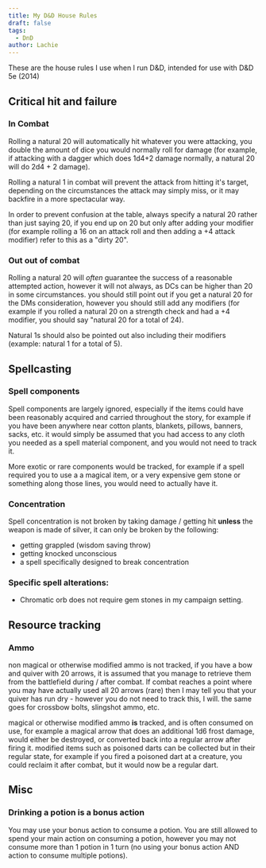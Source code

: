 ```yaml
---
title: My D&D House Rules
draft: false
tags:
  - DnD
author: Lachie
---
```

These are the house rules I use when I run D&D, intended for use with D&D 5e (2014)
## Critical hit and failure
### In Combat
Rolling a natural 20 will automatically hit whatever you were attacking, you double the amount of dice you would normally roll for damage (for example, if attacking with a dagger which does 1d4+2 damage normally, a natural 20 will do 2d4 + 2 damage).

Rolling a natural 1 in combat will prevent the attack from hitting it's target, depending on the circumstances the attack may simply miss, or it may backfire in a more spectacular way.

In order to prevent confusion at the table, always specify a natural 20 rather than just saying 20, if you end up on 20 but only after adding your modifier (for example rolling a 16 on an attack roll and then adding a +4 attack modifier) refer to this as a "dirty 20".

### Out out of combat
Rolling a natural 20 will *often* guarantee the success of a reasonable attempted action, however it will not always, as DCs can be higher than 20 in some circumstances. you should still point out if you get a natural 20 for the DMs consideration, however you should still add any modifiers (for example if you rolled a natural 20 on a strength check and had a +4 modifier, you should say "natural 20 for a total of 24).

Natural 1s should also be pointed out also including their modifiers (example: natural 1 for a total of 5).

## Spellcasting
### Spell components
Spell components are largely ignored, especially if the items could have been reasonably acquired and carried throughout the story, for example if you have been anywhere near cotton plants, blankets, pillows, banners, sacks, etc. it would simply be assumed that you had access to any cloth you needed as a spell material component, and you would not need to track it.

More exotic or rare components would be tracked, for example if a spell required you to use a a magical item, or a very expensive gem stone or something along those lines, you would need to actually have it.
### Concentration
Spell concentration is not broken by taking damage / getting hit **unless** the weapon is made of silver, it can only be broken by the following:
- getting grappled (wisdom saving throw)
- getting knocked unconscious 
- a spell specifically designed to break concentration
### Specific spell alterations:
- Chromatic orb does not require gem stones in my campaign setting.

## Resource tracking
### Ammo
non magical or otherwise modified ammo is not tracked, if you have a bow and quiver with 20 arrows, it is assumed that you manage to retrieve them from the battlefield during / after combat. If combat reaches a point where you may have actually used all 20 arrows (rare) then I may tell you that your quiver has run dry - however you do not need to track this, I will. the same goes for crossbow bolts, slingshot ammo, etc. 

magical or otherwise modified ammo **is** tracked, and is often consumed on use, for example a magical arrow that does an additional 1d6 frost damage, would either be destroyed, or converted back into a regular arrow after firing it. modified items such as poisoned darts can be collected but in their regular state, for example if you fired a poisoned dart at a creature, you could reclaim it after combat, but it would now be a regular dart.
## Misc
### Drinking a potion is a bonus action
You may use your bonus action to consume a potion. You are still allowed to spend your main action on consuming a potion, however you may not consume more than 1 potion in 1 turn (no using your bonus action AND action to consume multiple potions).